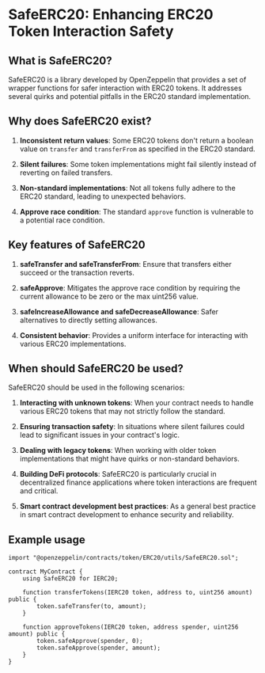 # SafeERC20: Enhancing ERC20 Token Interaction Safety

## What is SafeERC20?

SafeERC20 is a library developed by OpenZeppelin that provides a set of wrapper functions for safer interaction with ERC20 tokens. It addresses several quirks and potential pitfalls in the ERC20 standard implementation.

## Why does SafeERC20 exist?

1. **Inconsistent return values**: Some ERC20 tokens don't return a boolean value on `transfer` and `transferFrom` as specified in the ERC20 standard.

2. **Silent failures**: Some token implementations might fail silently instead of reverting on failed transfers.

3. **Non-standard implementations**: Not all tokens fully adhere to the ERC20 standard, leading to unexpected behaviors.

4. **Approve race condition**: The standard `approve` function is vulnerable to a potential race condition.

## Key features of SafeERC20

1. **safeTransfer and safeTransferFrom**: Ensure that transfers either succeed or the transaction reverts.

2. **safeApprove**: Mitigates the approve race condition by requiring the current allowance to be zero or the max uint256 value.

3. **safeIncreaseAllowance and safeDecreaseAllowance**: Safer alternatives to directly setting allowances.

4. **Consistent behavior**: Provides a uniform interface for interacting with various ERC20 implementations.

## When should SafeERC20 be used?

SafeERC20 should be used in the following scenarios:

1. **Interacting with unknown tokens**: When your contract needs to handle various ERC20 tokens that may not strictly follow the standard.

2. **Ensuring transaction safety**: In situations where silent failures could lead to significant issues in your contract's logic.

3. **Dealing with legacy tokens**: When working with older token implementations that might have quirks or non-standard behaviors.

4. **Building DeFi protocols**: SafeERC20 is particularly crucial in decentralized finance applications where token interactions are frequent and critical.

5. **Smart contract development best practices**: As a general best practice in smart contract development to enhance security and reliability.

## Example usage

```solidity
import "@openzeppelin/contracts/token/ERC20/utils/SafeERC20.sol";

contract MyContract {
    using SafeERC20 for IERC20;

    function transferTokens(IERC20 token, address to, uint256 amount) public {
        token.safeTransfer(to, amount);
    }

    function approveTokens(IERC20 token, address spender, uint256 amount) public {
        token.safeApprove(spender, 0);
        token.safeApprove(spender, amount);
    }
}